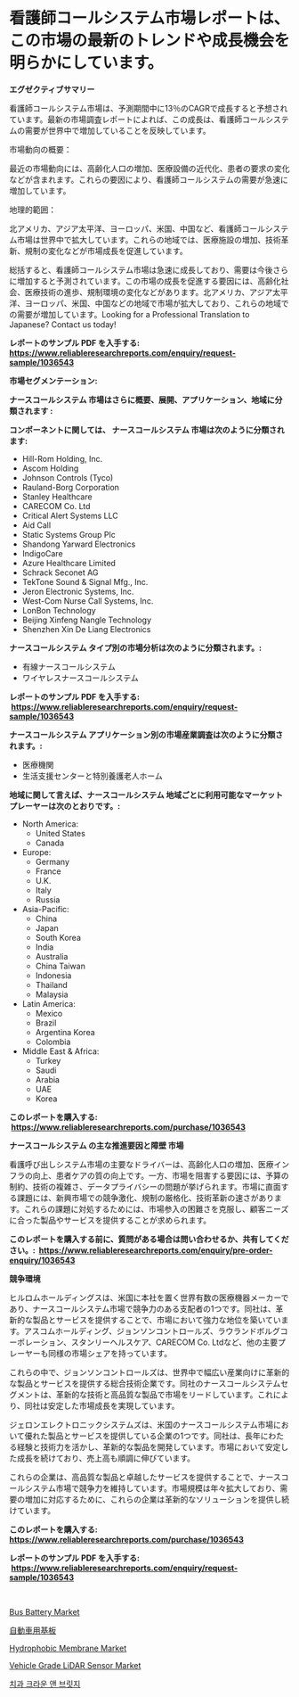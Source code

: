 <p><h1>看護師コールシステム市場レポートは、この市場の最新のトレンドや成長機会を明らかにしています。</h1></p><p><strong>エグゼクティブサマリー</strong></p>
<p><p>看護師コールシステム市場は、予測期間中に13％のCAGRで成長すると予想されています。最新の市場調査レポートによれば、この成長は、看護師コールシステムの需要が世界中で増加していることを反映しています。</p><p>市場動向の概要：</p><p>最近の市場動向には、高齢化人口の増加、医療設備の近代化、患者の要求の変化などが含まれます。これらの要因により、看護師コールシステムの需要が急速に増加しています。</p><p>地理的範囲：</p><p>北アメリカ、アジア太平洋、ヨーロッパ、米国、中国など、看護師コールシステム市場は世界中で拡大しています。これらの地域では、医療施設の増加、技術革新、規制の変化などが市場成長を促進しています。</p><p>総括すると、看護師コールシステム市場は急速に成長しており、需要は今後さらに増加すると予測されています。この市場の成長を促進する要因には、高齢化社会、医療技術の進歩、規制環境の変化などがあります。北アメリカ、アジア太平洋、ヨーロッパ、米国、中国などの地域で市場が拡大しており、これらの地域での需要が増加しています。Looking for a Professional Translation to Japanese? Contact us today!</p></p>
<p><strong>レポートのサンプル PDF を入手する: <a href="https://www.reliableresearchreports.com/enquiry/request-sample/1036543">https://www.reliableresearchreports.com/enquiry/request-sample/1036543</a></strong></p>
<p><strong>市場セグメンテーション:</strong></p>
<p><strong> ナースコールシステム 市場はさらに概要、展開、アプリケーション、地域に分類されます :</strong></p>
<p><strong>コンポーネントに関しては、 ナースコールシステム 市場は次のように分類されます: &nbsp;</strong></p>
<p><ul><li>Hill-Rom Holding, Inc.</li><li>Ascom Holding</li><li>Johnson Controls (Tyco)</li><li>Rauland-Borg Corporation</li><li>Stanley Healthcare</li><li>CARECOM Co. Ltd</li><li>Critical Alert Systems LLC</li><li>Aid Call</li><li>Static Systems Group Plc</li><li>Shandong Yarward Electronics</li><li>IndigoCare</li><li>Azure Healthcare Limited</li><li>Schrack Seconet AG</li><li>TekTone Sound & Signal Mfg., Inc.</li><li>Jeron Electronic Systems, Inc.</li><li>West-Com Nurse Call Systems, Inc.</li><li>LonBon Technology</li><li>Beijing Xinfeng Nangle Technology</li><li>Shenzhen Xin De Liang Electronics</li></ul></p>
<p><strong> ナースコールシステム タイプ別の市場分析は次のように分類されます。:</strong></p>
<p><ul><li>有線ナースコールシステム</li><li>ワイヤレスナースコールシステム</li></ul></p>
<p><strong>レポートのサンプル PDF を入手する: &nbsp;<a href="https://www.reliableresearchreports.com/enquiry/request-sample/1036543">https://www.reliableresearchreports.com/enquiry/request-sample/1036543</a></strong></p>
<p><strong> ナースコールシステム アプリケーション別の市場産業調査は次のように分類されます。:</strong></p>
<p><ul><li>医療機関</li><li>生活支援センターと特別養護老人ホーム</li></ul></p>
<p><strong>地域に関して言えば、ナースコールシステム 地域ごとに利用可能なマーケットプレーヤーは次のとおりです。:</strong></p>
<p><ul>
    <li>
        North America:
        <ul>
            <li>United States</li>
            <li>Canada</li>
        </ul>
    </li>
    <li>
        Europe:
        <ul>
            <li>Germany</li>
            <li>France</li>
            <li>U.K.</li>
            <li>Italy</li>
            <li>Russia</li>
        </ul>
    </li>
    <li>
        Asia-Pacific:
        <ul>
            <li>China</li>
            <li>Japan</li>
            <li>South Korea</li>
            <li>India</li>
            <li>Australia</li>
            <li>China Taiwan</li>
            <li>Indonesia</li>
            <li>Thailand</li>
            <li>Malaysia</li>
        </ul>
    </li>
    <li>
        Latin America:
        <ul>
            <li>Mexico</li>
            <li>Brazil</li>
            <li>Argentina Korea</li>
            <li>Colombia</li>
        </ul>
    </li>
    <li>
        Middle East & Africa:
        <ul>
            <li>Turkey</li>
            <li>Saudi</li>
            <li>Arabia</li>
            <li>UAE</li>
            <li>Korea</li>
        </ul>
    </li>
    </ul></p>
<p><strong>このレポートを購入する: &nbsp;<a href="https://www.reliableresearchreports.com/purchase/1036543">https://www.reliableresearchreports.com/purchase/1036543</a></strong></p>
<p><strong>ナースコールシステム の主な推進要因と障壁 市場</strong></p>
<p><p>看護呼び出しシステム市場の主要なドライバーは、高齢化人口の増加、医療インフラの向上、患者ケアの質の向上です。一方、市場を阻害する要因には、予算の制約、技術の複雑さ、データプライバシーの問題が挙げられます。市場に直面する課題には、新興市場での競争激化、規制の厳格化、技術革新の速さがあります。これらの課題に対処するためには、市場参入の困難さを克服し、顧客ニーズに合った製品やサービスを提供することが求められます。</p></p>
<p><strong>このレポートを購入する前に、質問がある場合は問い合わせるか、共有してください。:&nbsp; <a href="https://www.reliableresearchreports.com/enquiry/pre-order-enquiry/1036543">https://www.reliableresearchreports.com/enquiry/pre-order-enquiry/1036543</a></strong></p>
<p><strong>競争環境</strong></p>
<p><p>ヒルロムホールディングスは、米国に本社を置く世界有数の医療機器メーカーであり、ナースコールシステム市場で競争力のある支配者の1つです。同社は、革新的な製品とサービスを提供することで、市場において強力な地位を築いています。アスコムホールディング、ジョンソンコントロールズ、ラウランドボルグコーポレーション、スタンリーヘルスケア、CARECOM Co. Ltdなど、他の主要プレーヤーも同様の市場シェアを持っています。</p><p>これらの中で、ジョンソンコントロールズは、世界中で幅広い産業向けに革新的な製品とサービスを提供する総合技術企業です。同社のナースコールシステムセグメントは、革新的な技術と高品質な製品で市場をリードしています。これにより、同社は安定した市場成長を実現しています。</p><p>ジェロンエレクトロニックシステムズは、米国のナースコールシステム市場において優れた製品とサービスを提供している企業の1つです。同社は、長年にわたる経験と技術力を活かし、革新的な製品を開発しています。市場において安定した成長を続けており、売上高も順調に伸びています。</p><p>これらの企業は、高品質な製品と卓越したサービスを提供することで、ナースコールシステム市場で競争力を維持しています。市場規模は年々拡大しており、需要の増加に対応するために、これらの企業は革新的なソリューションを提供し続けています。</p></p>
<p><strong>このレポートを購入する: &nbsp; <a href="https://www.reliableresearchreports.com/purchase/1036543">https://www.reliableresearchreports.com/purchase/1036543</a></strong></p>
<p><strong>レポートのサンプル PDF を入手する: &nbsp;<a href="https://www.reliableresearchreports.com/enquiry/request-sample/1036543">https://www.reliableresearchreports.com/enquiry/request-sample/1036543</a></strong><strong></strong></p>
<p>&nbsp;</p>
<p><p><a href="https://github.com/johnbach50/Market-Research-Report-List-2/blob/main/bus-battery-market.md">Bus Battery Market</a></p><p><a href="https://github.com/NashBeahan2023/Market-Research-Report-List-1/blob/main/187562616027.md">自動車用基板</a></p><p><a href="https://scarlet-rocket-c63.notion.site/Hydrophobic-Membrane-Market-Analysis-Examines-its-Scope-on-Growth-Opportunities-and-Forecasted-Tren-50b3793c5d2e4b35b5e995e41630dbdb">Hydrophobic Membrane Market</a></p><p><a href="https://issuu.com/reportprime-2/docs/vehicle-grade-lidar-sensor-market-size-2030.pptx">Vehicle Grade LiDAR Sensor Market</a></p><p><a href="https://github.com/Maeennan456456/Market-Research-Report-List-1/blob/main/927862114807.md">치과 크라운 앤 브릿지</a></p></p>